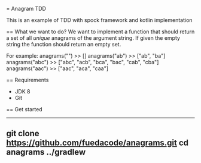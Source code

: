 = Anagram TDD

This is an example of TDD with spock framework and kotlin implementation

== What we want to do?
We want to implement a function that should return a set of all _unique_ anagrams of the argument string.
If given the empty string the function should return an empty set.

For example:
anagrams("")    >> []
anagrams("ab")  >> ["ab", "ba"]
anagrams("abc") >> ["abc", "acb", "bca", "bac", "cab", "cba"]
anagrams("aac") >> ["aac", "aca", "caa"]

== Requirements

* JDK 8
* Git

== Get started

----
git clone https://github.com/fuedacode/anagrams.git
cd anagrams
../gradlew
----